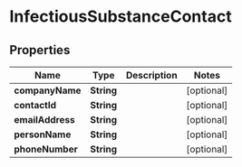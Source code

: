 

# InfectiousSubstanceContact

## Properties

Name | Type | Description | Notes
------------ | ------------- | ------------- | -------------
**companyName** | **String** |  |  [optional]
**contactId** | **String** |  |  [optional]
**emailAddress** | **String** |  |  [optional]
**personName** | **String** |  |  [optional]
**phoneNumber** | **String** |  |  [optional]



